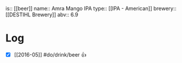 is:: [[beer]]
name:: Amra Mango IPA
type:: [[IPA - American]]
brewery:: [[DESTIHL Brewery]]
abv:: 6.9

# Log
- [x] [[2016-05]] #do/drink/beer 👍
